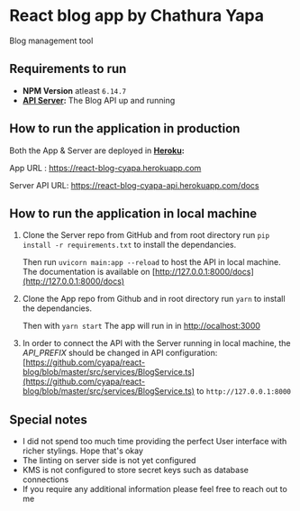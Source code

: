 # React blog app by Chathura Yapa

Blog management tool

## Requirements to run 
- **NPM Version** atleast `6.14.7`
- **[API Server](https://github.com/cyapa/react-blog-api):** The Blog API up and running


## How to run the application in production

Both the App & Server are deployed in **[Heroku](http://www.heroku.com/):**

App URL : https://react-blog-cyapa.herokuapp.com

Server API URL: https://react-blog-cyapa-api.herokuapp.com/docs



## How to run the application in local machine

1. Clone the Server repo from GitHub and from root directory run `pip install -r requirements.txt` to install the dependancies. 

    Then run `uvicorn main:app --reload` to host the API in local machine. The documentation is available on [http://127.0.0.1:8000/docs](http://127.0.0.1:8000/docs)

2. Clone the App repo from Github and in root directory run `yarn` to install the dependancies. 

    Then with `yarn start` The app will run in in [http://ocalhost:3000](http://ocalhost:3000)

3. In order to connect the API with the Server running in local machine, the *API_PREFIX* should be changed in API configuration: [https://github.com/cyapa/react-blog/blob/master/src/services/BlogService.ts](https://github.com/cyapa/react-blog/blob/master/src/services/BlogService.ts) to `http://127.0.0.1:8000`


## Special notes

 - I did not spend too much time providing the perfect User interface with richer stylings. Hope that's okay
 - The linting on server side is not yet configured
 - KMS is not configured to store secret keys such as database connections
 - If you require any additional information please feel free to reach out to me


